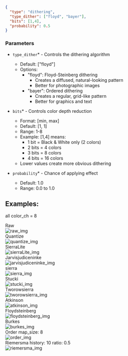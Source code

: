 ```json
{
  "type": "dithering",
  "type_dither": ["floyd", "bayer"],
  "bits": [1,4],
  "probability": 0.5
}
```

### Parameters
- `type_dither`* - Controls the dithering algorithm
  - Default: ["floyd"]
  - Options:
    - "floyd": Floyd-Steinberg dithering
      - Creates a diffused, natural-looking pattern
      - Better for photographic images
    - "bayer": Ordered dithering
      - Creates a regular, grid-like pattern
      - Better for graphics and text

- `bits`* - Controls color depth reduction
  - Format: [min, max]
  - Default: [1, 1]
  - Range: 1-8
  - Example: [1,4] means:
    - 1 bit = Black & White only (2 colors)
    - 2 bits = 4 colors
    - 3 bits = 8 colors
    - 4 bits = 16 colors
  - Lower values create more obvious dithering

- `probability`* - Chance of applying effect
  - Default: 1.0
  - Range: 0.0 to 1.0

## Examples:
all color_ch = 8
<div> Raw</div>
<img src="images/dithering/raw.png" title="raw_img">
<div> Quantize</div>
<img src="images/dithering/quantize.png" title="quantize_img">
<div> SierraLite</div>
<img src="images/dithering/sierraLite.png" title="sierraLite_img">
<div> Jarvisjudiceninke</div>
<img src="images/dithering/jarvisjudiceninke.png" title="jarvisjudiceninke_img">
<div> sierra</div>
<img src="images/dithering/sierra.png" title="sierra_img">
<div> Stucki</div>
<img src="images/dithering/stucki.png" title="stucki_img">
<div> Tworowsierra</div>
<img src="images/dithering/tworowsierra.png" title="tworowsierra_img">
<div> Atkinson</div>
<img src="images/dithering/atkinson.png" title="atkinson_img">
<div> Floydsteinberg</div>
<img src="images/dithering/floydsteinberg.png" title="floydsteinberg_img">
<div> Burkes</div>
<img src="images/dithering/burkes.png" title="burkes_img">
<div> Order map_size: 8</div>
<img src="images/dithering/order.png" title="order_img">
<div> Riemersma history: 10 ratio: 0.5</div>
<img src="images/dithering/riemersma.png" title="riemersma_img">
